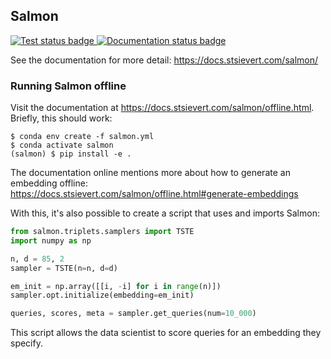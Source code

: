 ## Salmon
<a href="https://github.com/stsievert/salmon/actions">
  <img src="https://github.com/stsievert/salmon/actions/workflows/test.yml/badge.svg" alt="Test status badge" />
</a><a href="https://github.com/stsievert/salmon/actions">
  <img src="https://github.com/stsievert/salmon/actions/workflows/docs.yml/badge.svg" alt="Documentation status badge" />
</a>


See the documentation for more detail: https://docs.stsievert.com/salmon/

### Running Salmon offline

Visit the documentation at https://docs.stsievert.com/salmon/offline.html.
Briefly, this should work:

``` shell
$ conda env create -f salmon.yml
$ conda activate salmon
(salmon) $ pip install -e .
```

The documentation online mentions more about how to generate an embedding
offline: https://docs.stsievert.com/salmon/offline.html#generate-embeddings

With this, it's also possible to create a script that uses and imports Salmon:

``` python
from salmon.triplets.samplers import TSTE
import numpy as np

n, d = 85, 2
sampler = TSTE(n=n, d=d)

em_init = np.array([[i, -i] for i in range(n)])
sampler.opt.initialize(embedding=em_init)

queries, scores, meta = sampler.get_queries(num=10_000)
```

This script allows the data scientist to score queries for an embedding they
specify.

